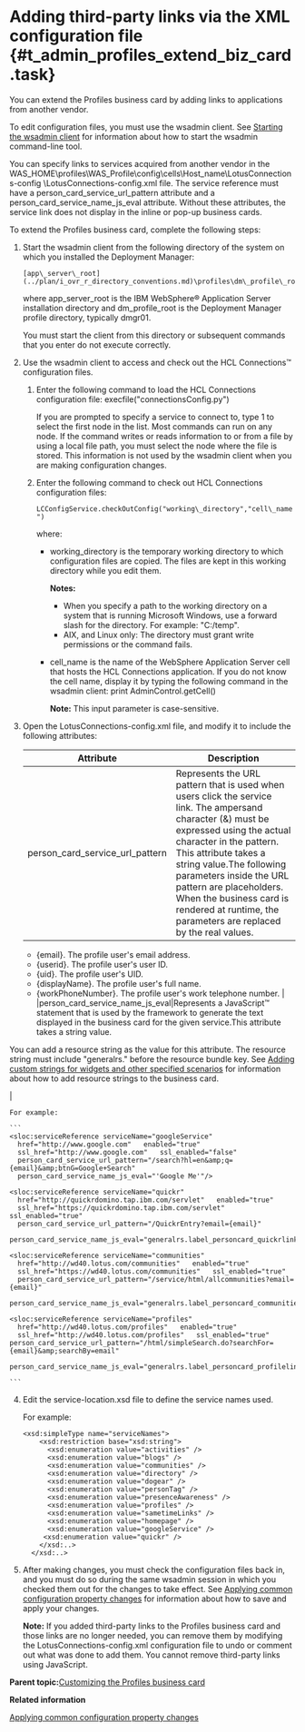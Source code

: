 # Adding third-party links via the XML configuration file {#t_admin_profiles_extend_biz_card .task}

You can extend the Profiles business card by adding links to applications from another vendor.

To edit configuration files, you must use the wsadmin client. See [Starting the wsadmin client](../admin/t_admin_wsadmin_starting.md) for information about how to start the wsadmin command-line tool.

You can specify links to services acquired from another vendor in the WAS\_HOME\\profiles\\WAS\_Profile\\config\\cells\\Host\_name\\LotusConnections-config \\LotusConnections-config.xml file. The service reference must have a person\_card\_service\_url\_pattern attribute and a person\_card\_service\_name\_js\_eval attribute. Without these attributes, the service link does not display in the inline or pop-up business cards.

To extend the Profiles business card, complete the following steps:

1.  Start the wsadmin client from the following directory of the system on which you installed the Deployment Manager:

    ```
    [app\_server\_root](../plan/i_ovr_r_directory_conventions.md)\profiles\dm\_profile\_root\bin
    ```

    where app\_server\_root is the IBM WebSphere® Application Server installation directory and dm\_profile\_root is the Deployment Manager profile directory, typically dmgr01.

    You must start the client from this directory or subsequent commands that you enter do not execute correctly.

2.  Use the wsadmin client to access and check out the HCL Connections™ configuration files.

    1.  Enter the following command to load the HCL Connections configuration file: execfile\("connectionsConfig.py"\)

        If you are prompted to specify a service to connect to, type 1 to select the first node in the list. Most commands can run on any node. If the command writes or reads information to or from a file by using a local file path, you must select the node where the file is stored. This information is not used by the wsadmin client when you are making configuration changes.

    2.  Enter the following command to check out HCL Connections configuration files:

        `LCConfigService.checkOutConfig("working\_directory","cell\_name")`

        where:

        -   working\_directory is the temporary working directory to which configuration files are copied. The files are kept in this working directory while you edit them.

            **Notes:**

            -   When you specify a path to the working directory on a system that is running Microsoft Windows, use a forward slash for the directory. For example: "C:/temp".
            -   AIX, and Linux only: The directory must grant write permissions or the command fails.
        -   cell\_name is the name of the WebSphere Application Server cell that hosts the HCL Connections application. If you do not know the cell name, display it by typing the following command in the wsadmin client: print AdminControl.getCell\(\)

            **Note:** This input parameter is case-sensitive.

3.  Open the LotusConnections-config.xml file, and modify it to include the following attributes:

    |Attribute|Description|
    |---------|-----------|
    |person\_card\_service\_url\_pattern|Represents the URL pattern that is used when users click the service link. The ampersand character \(&\) must be expressed using the actual character in the pattern. This attribute takes a string value.The following parameters inside the URL pattern are placeholders. When the business card is rendered at runtime, the parameters are replaced by the real values.

    -   \{email\}. The profile user's email address.
    -   \{userid\}. The profile user's user ID.
    -   \{uid\}. The profile user's UID.
    -   \{displayName\}. The profile user's full name.
    -   \{workPhoneNumber\}. The profile user's work telephone number.
|
    |person\_card\_service\_name\_js\_eval|Represents a JavaScript™ statement that is used by the framework to generate the text displayed in the business card for the given service.This attribute takes a string value.

You can add a resource string as the value for this attribute. The resource string must include "generalrs." before the resource bundle key. See [Adding custom strings for widgets and other specified scenarios](t_admin_profiles_add_custom_strings.md) for information about how to add resource strings to the business card.

|

    For example:

    ```
    <sloc:serviceReference serviceName="googleService"
      href="http://www.google.com"   enabled="true"
      ssl_href="http://www.google.com"   ssl_enabled="false"
      person_card_service_url_pattern="/search?hl=en&amp;q={email}&amp;btnG=Google+Search"
      person_card_service_name_js_eval="'Google Me'"/>
    
    <sloc:serviceReference serviceName="quickr"
      href="http://quickrdomino.tap.ibm.com/servlet"   enabled="true"
      ssl_href="https://quickrdomino.tap.ibm.com/servlet"   ssl_enabled="true"
      person_card_service_url_pattern="/QuickrEntry?email={email}"
      person_card_service_name_js_eval="generalrs.label_personcard_quickrlink"/>
    
    <sloc:serviceReference serviceName="communities"
      href="http://wd40.lotus.com/communities"   enabled="true"
      ssl_href="https://wd40.lotus.com/communities"   ssl_enabled="true"
      person_card_service_url_pattern="/service/html/allcommunities?email={email}"
      person_card_service_name_js_eval="generalrs.label_personcard_communitieslink"/>
    
    <sloc:serviceReference serviceName="profiles"
      href="http://wd40.lotus.com/profiles"   enabled="true"
      ssl_href="http://wd40.lotus.com/profiles"   ssl_enabled="true"
    person_card_service_url_pattern="/html/simpleSearch.do?searchFor={email}&amp;searchBy=email"
      person_card_service_name_js_eval="generalrs.label_personcard_profilelink"/>
    
    ```

4.  Edit the service-location.xsd file to define the service names used.

    For example:

    ```
    <xsd:simpleType name="serviceNames">
        <xsd:restriction base="xsd:string">
          <xsd:enumeration value="activities" />
          <xsd:enumeration value="blogs" />
          <xsd:enumeration value="communities" />
          <xsd:enumeration value="directory" />
          <xsd:enumeration value="dogear" />
          <xsd:enumeration value="personTag" />
          <xsd:enumeration value="presenceAwareness" />
          <xsd:enumeration value="profiles" />
          <xsd:enumeration value="sametimeLinks" />
          <xsd:enumeration value="homepage" />
          <xsd:enumeration value="googleService" />
         <xsd:enumeration value="quickr" />
        </xsd:..>
      </xsd:..>
    
    ```

5.  After making changes, you must check the configuration files back in, and you must do so during the same wsadmin session in which you checked them out for the changes to take effect. See [Applying common configuration property changes](../admin/t_admin_common_save_changes.md) for information about how to save and apply your changes.

    **Note:** If you added third-party links to the Profiles business card and those links are no longer needed, you can remove them by modifying the LotusConnections-config.xml configuration file to undo or comment out what was done to add them. You cannot remove third-party links using JavaScript.


**Parent topic:**[Customizing the Profiles business card](../customize/c_admin_profiles_customize_biz_card_links.md)

**Related information**  


[Applying common configuration property changes](../admin/t_admin_common_save_changes.md)

